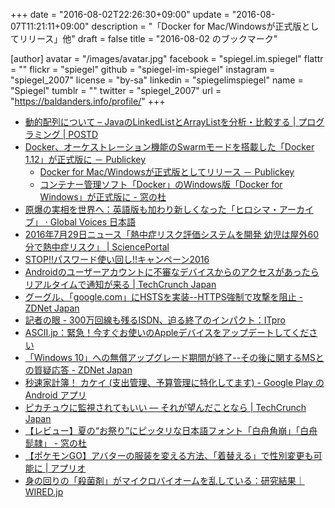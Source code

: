 +++
date = "2016-08-02T22:26:30+09:00"
update = "2016-08-07T11:21:11+09:00"
description = "「Docker for Mac/Windowsが正式版としてリリース」他"
draft = false
title = "2016-08-02 のブックマーク"

[author]
  avatar = "/images/avatar.jpg"
  facebook = "spiegel.im.spiegel"
  flattr = ""
  flickr = "spiegel"
  github = "spiegel-im-spiegel"
  instagram = "spiegel_2007"
  license = "by-sa"
  linkedin = "spiegelimspiegel"
  name = "Spiegel"
  tumblr = ""
  twitter = "spiegel_2007"
  url = "https://baldanders.info/profile/"
+++

- [動的配列について – JavaのLinkedListとArrayListを分析・比較する | プログラミング | POSTD](http://postd.cc/on-dynamic-arrays/)
- [Docker、オーケストレーション機能のSwarmモードを搭載した「Docker 1.12」が正式版に － Publickey](http://www.publickey1.jp/blog/16/dockerswarmdocker_112.html)
    - [Docker for Mac/Windowsが正式版としてリリース － Publickey](http://www.publickey1.jp/blog/16/docker_for_macwindows_1.html)
    - [コンテナー管理ソフト「Docker」のWindows版「Docker for Windows」が正式版に - 窓の杜](http://forest.watch.impress.co.jp/docs/news/1013117.html)
- [原爆の実相を世界へ：英語版も加わり新しくなった「ヒロシマ・アーカイブ」 · Global Voices 日本語](https://jp.globalvoices.org/2016/08/01/42121/)
- [2016年7月29日ニュース「熱中症リスク評価システムを開発 幼児は屋外60分で熱中症リスク」 | SciencePortal](http://scienceportal.jst.go.jp/news/newsflash_review/newsflash/2016/07/20160729_01.html)
- [STOP!!パスワード使い回し!!キャンペーン2016](https://www.jpcert.or.jp/pr/2016/pr160003.html)
- [Androidのユーザーアカウントに不審なデバイスからのアクセスがあったらリアルタイムで通知が来る | TechCrunch Japan](https://techcrunch.com/2016/08/01/android-will-now-send-push-notifications-when-new-devices-are-added-to-your-account/)
- [グーグル、「google.com」にHSTSを実装--HTTPS強制で攻撃を阻止 - ZDNet Japan](http://japan.zdnet.com/article/35086799/)
- [記者の眼 - 300万回線も残るISDN、迫る終了のインパクト：ITpro](http://itpro.nikkeibp.co.jp/atcl/watcher/14/334361/072700632/?n_cid=nbpitp_fbed&rt=nocnt)
- [ASCII.jp：緊急！今すぐお使いのAppleデバイスをアップデートしてください](http://ascii.jp/elem/000/001/202/1202856/)
- [「Windows 10」への無償アップグレード期間が終了--その後に関するMSとの質疑応答 - ZDNet Japan](http://japan.zdnet.com/article/35086732/)
- [秒速家計簿！ カケイ (支出管理、予算管理に特化してます) - Google Play の Android アプリ](https://play.google.com/store/apps/details?id=com.sakura_apps.kk)
- [ピカチュウに監視されてもいい ― それが望んだことなら | TechCrunch Japan](https://techcrunch.com/2016/07/30/why-companies-and-consumers-cant-ignore-pokemon-gos-big-data-mistake/)
- [【レビュー】夏の“お祭り”にピッタリな日本語フォント「白舟角崩」「白舟髭隷」 - 窓の杜](http://forest.watch.impress.co.jp/docs/review/1012471.html)
- [【ポケモンGO】アバターの服装を変える方法、「着替える」で性別変更も可能に | アプリオ](http://appllio.com/pokemon-go-avatar-change-pkg)
- [身の回りの「殺菌剤」がマイクロバイオームを乱している：研究結果｜WIRED.jp](http://wired.jp/2016/07/30/messing-up-microbiomes/)
